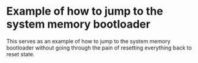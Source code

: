 # Example of how to jump to the system memory bootloader

This serves as an example of how to jump to the system memory bootloader without going through the pain of resetting everything back to reset state.
